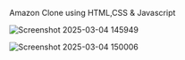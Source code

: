 Amazon Clone using HTML,CSS & Javascript

![Screenshot 2025-03-04 145949](https://github.com/user-attachments/assets/20719302-d669-4b27-8ec5-3158506bfc30)


![Screenshot 2025-03-04 150006](https://github.com/user-attachments/assets/884d3b66-6367-44bc-a44e-f16d323fcb70)
